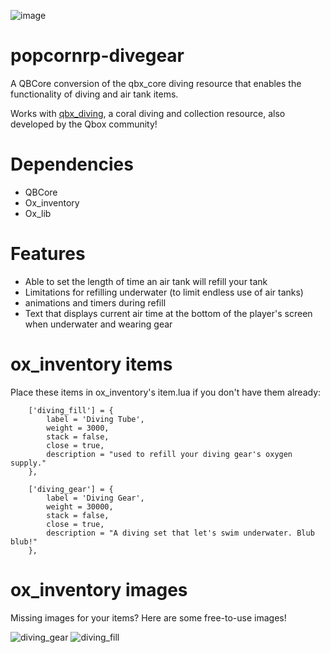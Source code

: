 ![image](https://github.com/Qbox-project/qbx_divegear/assets/85725579/935bdf83-5cd7-4d6a-8818-0359b41032d2)

# popcornrp-divegear

A QBCore conversion of the qbx_core diving resource that enables the functionality of diving and air tank items. 

Works with [qbx_diving](https://github.com/Qbox-project/qbx_diving/), a coral diving and collection resource, also developed by the Qbox community!

# Dependencies
- QBCore
- Ox_inventory
- Ox_lib

# Features

- Able to set the length of time an air tank will refill your tank
- Limitations for refilling underwater (to limit endless use of air tanks)
- animations and timers during refill
- Text that displays current air time at the bottom of the player's screen when underwater and wearing gear

# ox_inventory items

Place these items in ox_inventory's item.lua if you don't have them already:

```
    ['diving_fill'] = {
        label = 'Diving Tube',
        weight = 3000,
        stack = false,
        close = true,
        description = "used to refill your diving gear's oxygen supply."
    },

    ['diving_gear'] = {
        label = 'Diving Gear',
        weight = 30000,
        stack = false,
        close = true,
        description = "A diving set that let's swim underwater. Blub blub!"
    },

```

# ox_inventory images

Missing images for your items? Here are some free-to-use images!

![diving_gear](https://github.com/Qbox-project/qbx_divegear/assets/85725579/739d847c-1b49-4c20-9578-6e5ec8eac179)
![diving_fill](https://github.com/Qbox-project/qbx_divegear/assets/85725579/62c9057d-9412-4256-aab4-59cfe015e90b)
